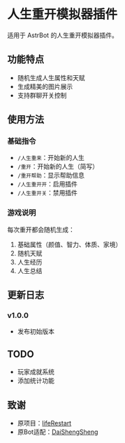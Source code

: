 # 人生重开模拟器插件

适用于 AstrBot 的人生重开模拟器插件。

## 功能特点

- 随机生成人生属性和天赋
- 生成精美的图片展示
- 支持群聊开关控制

## 使用方法

### 基础指令

- `/人生重来`：开始新的人生
- `/重开`：开始新的人生（简写）
- `/重开帮助`：显示帮助信息
- `/人生重开开`：启用插件
- `/人生重开关`：禁用插件

### 游戏说明

每次重开都会随机生成：

1. 基础属性（颜值、智力、体质、家境）
2. 随机天赋
3. 人生经历
4. 人生总结

## 更新日志

### v1.0.0

- 发布初始版本

## TODO

- 玩家成就系统
- 添加统计功能

## 致谢

- 原项目：[lifeRestart](https://github.com/VickScarlet/lifeRestart)
- 原Bot适配：[DaiShengSheng](https://github.com/DaiShengSheng/lifeRestart_bot)